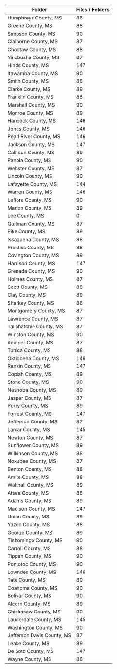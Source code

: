 | Folder                     |   Files / Folders |
|----------------------------|-------------------|
| Humphreys County, MS       |                86 |
| Greene County, MS          |                88 |
| Simpson County, MS         |                90 |
| Claiborne County, MS       |                87 |
| Choctaw County, MS         |                88 |
| Yalobusha County, MS       |                87 |
| Hinds County, MS           |               147 |
| Itawamba County, MS        |                90 |
| Smith County, MS           |                88 |
| Clarke County, MS          |                89 |
| Franklin County, MS        |                88 |
| Marshall County, MS        |                90 |
| Monroe County, MS          |                89 |
| Hancock County, MS         |               146 |
| Jones County, MS           |               146 |
| Pearl River County, MS     |               146 |
| Jackson County, MS         |               147 |
| Calhoun County, MS         |                89 |
| Panola County, MS          |                90 |
| Webster County, MS         |                87 |
| Lincoln County, MS         |                90 |
| Lafayette County, MS       |               144 |
| Warren County, MS          |               146 |
| Leflore County, MS         |                90 |
| Marion County, MS          |                89 |
| Lee County, MS             |                 0 |
| Quitman County, MS         |                87 |
| Pike County, MS            |                89 |
| Issaquena County, MS       |                88 |
| Prentiss County, MS        |                88 |
| Covington County, MS       |                89 |
| Harrison County, MS        |               147 |
| Grenada County, MS         |                90 |
| Holmes County, MS          |                87 |
| Scott County, MS           |                88 |
| Clay County, MS            |                89 |
| Sharkey County, MS         |                88 |
| Montgomery County, MS      |                87 |
| Lawrence County, MS        |                87 |
| Tallahatchie County, MS    |                87 |
| Winston County, MS         |                90 |
| Kemper County, MS          |                87 |
| Tunica County, MS          |                88 |
| Oktibbeha County, MS       |               146 |
| Rankin County, MS          |               147 |
| Copiah County, MS          |                89 |
| Stone County, MS           |                90 |
| Neshoba County, MS         |                89 |
| Jasper County, MS          |                87 |
| Perry County, MS           |                89 |
| Forrest County, MS         |               147 |
| Jefferson County, MS       |                87 |
| Lamar County, MS           |               145 |
| Newton County, MS          |                87 |
| Sunflower County, MS       |                89 |
| Wilkinson County, MS       |                88 |
| Noxubee County, MS         |                87 |
| Benton County, MS          |                88 |
| Amite County, MS           |                88 |
| Walthall County, MS        |                89 |
| Attala County, MS          |                88 |
| Adams County, MS           |                89 |
| Madison County, MS         |               147 |
| Union County, MS           |                89 |
| Yazoo County, MS           |                88 |
| George County, MS          |                89 |
| Tishomingo County, MS      |                90 |
| Carroll County, MS         |                88 |
| Tippah County, MS          |                90 |
| Pontotoc County, MS        |                90 |
| Lowndes County, MS         |               146 |
| Tate County, MS            |                89 |
| Coahoma County, MS         |                90 |
| Bolivar County, MS         |                90 |
| Alcorn County, MS          |                89 |
| Chickasaw County, MS       |                90 |
| Lauderdale County, MS      |               145 |
| Washington County, MS      |                90 |
| Jefferson Davis County, MS |                87 |
| Leake County, MS           |                89 |
| De Soto County, MS         |               147 |
| Wayne County, MS           |                88 |